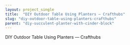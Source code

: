 ```yaml
---
layout: project_single
title:  "DIY Outdoor Table Using Planters — Crafthubs"
slug: "diy-outdoor-table-using-planters-crafthubs"
parent: "diy-succulent-planter-with-cinder-block"
---
```

DIY Outdoor Table Using Planters — Crafthubs